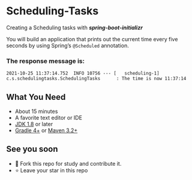 # Scheduling-Tasks

Creating a Scheduling tasks with <strong><em>spring-boot-initializr</em></strong>


You will build an application that prints out the current time every five seconds by using Spring’s ```@Scheduled``` annotation.

### The response message is:

``` 
2021-10-25 11:37:14.752  INFO 10756 --- [   scheduling-1] c.s.schedulingtasks.SchedulingTasks      : The time is now 11:37:14
```


## What You Need
- About 15 minutes
- A favorite text editor or IDE
- <a href="http://www.oracle.com/technetwork/java/javase/downloads/index.html">JDK 1.8</a> or later
- <a href="http://www.gradle.org/downloads">Gradle 4+</a> or <a href="https://maven.apache.org/download.cgi">Maven 3.2+</a>


## See you soon

- 🤝 Fork this repo for study and contribute it.
- ⭐ Leave your star in this repo